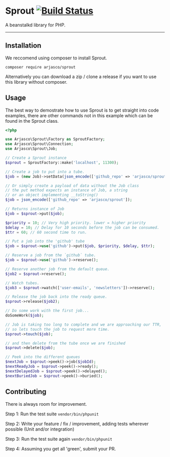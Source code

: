 # Sprout [![Build Status](https://travis-ci.org/arjasco/sprout.svg?branch=master)](https://travis-ci.org/arjasco/sprout)
A beanstalkd library for PHP.

---

## Installation

We reccomend using composer to install Sprout.
```
composer require arjasco/sprout
```
Alternatively you can download a zip / clone a release if you want to use this library without composer.

## Usage

The best way to demostrate how to use Sprout is to get straight into code examples, there are other commands not in this example which can be found in the Sprout class.
```php
<?php

use Arjasco\Sprout\Factory as SproutFactory;
use Arjasco\Sprout\Connection;
use Arjasco\Sprout\Job;

// Create a Sprout instance
$sprout = SproutFactory::make('localhost', 11300);

// Create a job to put into a tube.
$job = (new Job)->setData(json_encode(['github_repo' => 'arjasco/sprout']));

// Or simply create a payload of data without the Job class
// the put method expects an instance of Job, a string
// or an object implementing __toString()
$job = json_encode(['github_repo' => 'arjasco/sprout']);

// Returns instance of Job
$job = $sprout->put($job);

$priority = 10; // Very high priority. lower = higher priority
$delay = 10; // Delay for 10 seconds before the job can be consumed.
$ttr = 60; // 60 second time to run.

// Put a job into the 'github' tube
$job = $sprout->use('github')->put($job, $priority, $delay, $ttr);

// Reserve a job from the `github` tube.
$job = $sprout->use('github')->reserve();

// Reserve another job from the default queue.
$job2 = $sprout->reserve();

// Watch tubes.
$job3 = $sprout->watch(['user-emails', 'newsletters'])->reserve();

// Release the job back into the ready queue.
$sprout->release($job2);

// Do some work with the first job...
doSomeWork($job);

// Job is taking too long to complete and we are approaching our TTR,
// so lets touch the job to request more time.
$sprout->touch($job);

// and then delete from the tube once we are finished
$sprout->delete($job);

// Peek into the different queues
$nextJob = $sprout->peek()->job($jobId);
$nextReadyJob = $sprout->peek()->ready();
$nextDelayedJob = $sprout->peek()->delayed();
$nextBuriedJob = $sprout->peek()->buried();
```

## Contributing

There is always room for improvement.

Step 1: Run the test suite `vendor/bin/phpunit`

Step 2: Write your feature / fix / improvement, adding tests wherever possible (Unit and/or integration)

Step 3: Run the test suite again `vendor/bin/phpunit`

Step 4: Assuming you get all 'green', submit your PR.
